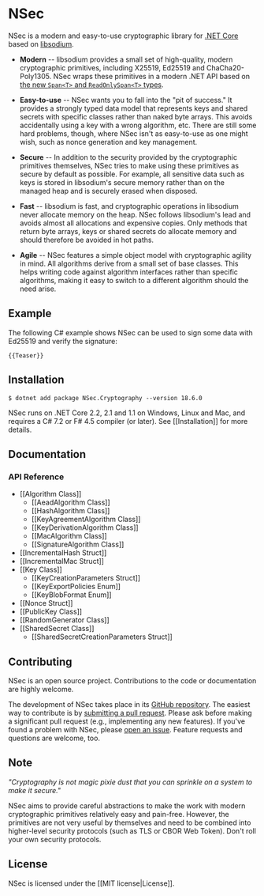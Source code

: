 # NSec

NSec is a modern and easy-to-use cryptographic library for
[.NET Core](https://dot.net/core) based on
[libsodium](https://libsodium.org/).

* **Modern** -- libsodium provides a small set of high-quality, modern
cryptographic primitives, including X25519, Ed25519 and ChaCha20-Poly1305. NSec
wraps these primitives in a modern .NET API based on [the new `Span<T>` and
`ReadOnlySpan<T>` types](https://msdn.microsoft.com/en-us/magazine/mt814808).

* **Easy-to-use** -- NSec wants you to fall into the "pit of success." It
provides a strongly typed data model that represents keys and shared secrets
with specific classes rather than naked byte arrays. This avoids accidentally
using a key with a wrong algorithm, etc. There are still some hard problems,
though, where NSec isn't as easy-to-use as one might wish, such as nonce
generation and key management.

* **Secure** -- In addition to the security provided by the cryptographic
primitives themselves, NSec tries to make using these primitives as secure by
default as possible. For example, all sensitive data such as keys is stored in
libsodium's secure memory rather than on the managed heap and is securely erased
when disposed.

* **Fast** -- libsodium is fast, and cryptographic operations in libsodium never
allocate memory on the heap. NSec follows libsodium's lead and avoids almost all
allocations and expensive copies. Only methods that return byte arrays, keys or
shared secrets do allocate memory and should therefore be avoided in hot paths.

* **Agile** -- NSec features a simple object model with cryptographic agility in
mind. All algorithms derive from a small set of base classes. This helps writing
code against algorithm interfaces rather than specific algorithms, making it
easy to switch to a different algorithm should the need arise.


## Example

The following C# example shows NSec can be used to sign some data with Ed25519
and verify the signature:

    {{Teaser}}


## Installation

    $ dotnet add package NSec.Cryptography --version 18.6.0

NSec runs on .NET Core 2.2, 2.1 and 1.1 on Windows, Linux and Mac, and requires
a C# 7.2 or F# 4.5 compiler (or later). See [[Installation]] for more details.


## Documentation

### API Reference

* [[Algorithm Class]]
    * [[AeadAlgorithm Class]]
    * [[HashAlgorithm Class]]
    * [[KeyAgreementAlgorithm Class]]
    * [[KeyDerivationAlgorithm Class]]
    * [[MacAlgorithm Class]]
    * [[SignatureAlgorithm Class]]
* [[IncrementalHash Struct]]
* [[IncrementalMac Struct]]
* [[Key Class]]
    * [[KeyCreationParameters Struct]]
    * [[KeyExportPolicies Enum]]
    * [[KeyBlobFormat Enum]]
* [[Nonce Struct]]
* [[PublicKey Class]]
* [[RandomGenerator Class]]
* [[SharedSecret Class]]
    * [[SharedSecretCreationParameters Struct]]


## Contributing

NSec is an open source project.
Contributions to the code or documentation are highly welcome.

The development of NSec takes place in its
[GitHub repository](https://github.com/ektrah/nsec).
The easiest way to contribute is by
[submitting a pull request](https://github.com/ektrah/nsec/pulls).
Please ask before making a significant pull request (e.g., implementing any new
features).
If you've found a problem with NSec, please
[open an issue](https://github.com/ektrah/nsec/issues).
Feature requests and questions are welcome, too.


## Note

*"Cryptography is not magic pixie dust that you can sprinkle on a system to make
it secure."*

NSec aims to provide careful abstractions to make the work with modern
cryptographic primitives relatively easy and pain-free. However, the primitives
are not very useful by themselves and need to be combined into higher-level
security protocols (such as TLS or CBOR Web Token). Don't roll your own security
protocols.


## License

NSec is licensed under the [[MIT license|License]].
